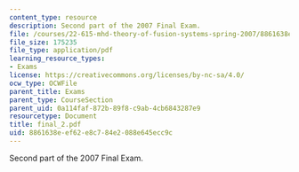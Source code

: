 ```yaml
---
content_type: resource
description: Second part of the 2007 Final Exam.
file: /courses/22-615-mhd-theory-of-fusion-systems-spring-2007/8861638eef62e8c784e2088e645ecc9c_final_2.pdf
file_size: 175235
file_type: application/pdf
learning_resource_types:
- Exams
license: https://creativecommons.org/licenses/by-nc-sa/4.0/
ocw_type: OCWFile
parent_title: Exams
parent_type: CourseSection
parent_uid: 0a114faf-872b-89f8-c9ab-4cb6843287e9
resourcetype: Document
title: final_2.pdf
uid: 8861638e-ef62-e8c7-84e2-088e645ecc9c
---
```

Second part of the 2007 Final Exam.
